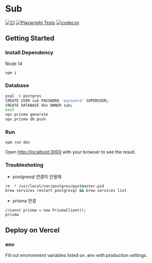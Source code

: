 # Sub

[![CI](https://github.com/submarine-kr/sub/actions/workflows/ci.yml/badge.svg)](https://github.com/submarine-kr/sub/actions/workflows/ci.yml)
[![Playwright Tests](https://github.com/younginch/sub/actions/workflows/playwright.yml/badge.svg)](https://github.com/younginch/sub/actions/workflows/playwright.yml)
[![codecov](https://codecov.io/gh/younginch/sub/branch/main/graph/badge.svg?token=ET2YVQ4FTC)](https://codecov.io/gh/younginch/sub)

## Getting Started

### Install Dependency

Node 14

```bash
npm i
```

### Database

```bash
psql -U postgres
CREATE USER sub PASSWORD 'password' SUPERUSER;
CREATE DATABASE dev OWNER sub;
exit
npx prisma generate
npx prisma db push
```

### Run

```bash
npm run dev
```
Open [http://localhost:3000](http://localhost:3000) with your browser to see the result.

### Troubleshoting
- postgresql 연결이 안될때
```bash
rm -f /usr/local/var/postgres/postmaster.pid
brew services restart postgresql && brew services list
```

- prisma 연결
```javascipt
//const prisma = new PrismaClient();
prisma
```

## Deploy on Vercel

### env
Fill out environment variables listed on .env with production settings.
